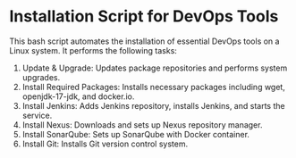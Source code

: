 # Installation Script for DevOps Tools
This bash script automates the installation of essential DevOps tools on a Linux system. It performs the following tasks:

1. Update & Upgrade: Updates package repositories and performs system upgrades.
2. Install Required Packages: Installs necessary packages including wget, openjdk-17-jdk, and docker.io.
3. Install Jenkins: Adds Jenkins repository, installs Jenkins, and starts the service.
4. Install Nexus: Downloads and sets up Nexus repository manager.
5. Install SonarQube: Sets up SonarQube with Docker container.
6. Install Git: Installs Git version control system.